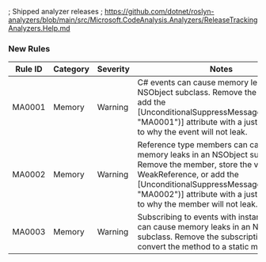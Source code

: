 ﻿; Shipped analyzer releases
; https://github.com/dotnet/roslyn-analyzers/blob/main/src/Microsoft.CodeAnalysis.Analyzers/ReleaseTrackingAnalyzers.Help.md

### New Rules

Rule ID | Category | Severity | Notes
--------|----------|----------|-------
MA0001 | Memory | Warning | C# events can cause memory leaks in an NSObject subclass. Remove the event or add the [UnconditionalSuppressMessage("Memory", "MA0001")] attribute with a justification as to why the event will not leak.
MA0002 | Memory | Warning | Reference type members can cause memory leaks in an NSObject subclass. Remove the member, store the value as a WeakReference, or add the [UnconditionalSuppressMessage("Memory", "MA0002")] attribute with a justification as to why the member will not leak.
MA0003 | Memory | Warning | Subscribing to events with instance methods can cause memory leaks in an NSObject subclass. Remove the subscription or convert the method to a static method.
